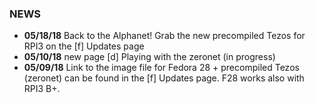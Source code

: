 ### NEWS
- ****05/18/18**** Back to the Alphanet! Grab the new precompiled Tezos for RPI3 on the [f] Updates page
- ****05/10/18**** new page [d] Playing with the zeronet (in progress)
- ****05/09/18**** Link to the image file for Fedora 28 + precompiled Tezos (zeronet) can be found in the [f] Updates page. F28 works also with RPI3 B+.

